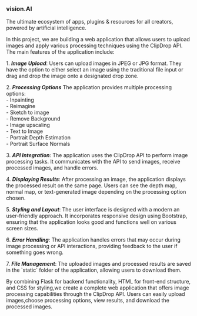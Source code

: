 <h3>vision.AI</h3><p>The ultimate ecosystem of apps, plugins & resources for all creators, powered by artificial intelligence.</p>

<p>In this project, we are building a web application that allows users to upload images and apply various processing techniques using the ClipDrop API. The main features of the application include:<br></p>

<p>1. <i><b>Image Upload</b></i>: Users can upload images in JPEG or JPG format. They have the option to either select an image using the traditional file input or drag and drop the image onto a designated drop zone.<br>

<p>2. <i><b>Processing Options</b></i> The application provides multiple processing options:<br>
                        - Inpainting<br>
                        - Reimagine<br>
                        - Sketch to image<br>
                        - Remove Background<br>
                        - Image upscaling<br>
                        - Text to Image<br>
                        - Portrait Depth Estimation<br>
                        - Portrait Surface Normals<br>

<p>3. <i><b>API Integration</b></i>: The application uses the ClipDrop API to perform image processing tasks. It communicates with the API to send images, receive processed images, and handle errors.<br>

<p>4. <i><b>Displaying Results</b></i>: After processing an image, the application displays the processed result on the same page. Users can see the depth map, normal map, or text-generated image depending on the processing option chosen.<br>

<p>5. <i><b>Styling and Layout</b></i>: The user interface is designed with a modern an user-friendly approach. It incorporates responsive design using Bootstrap, ensuring that the application looks good and functions well
on various screen sizes.<br>

<p>6. <i><b>Error Handling</b></i>: The application handles errors that may occur during image processing or API interactions, providing feedback to the user if something goes wrong.<br>

<p>7. <i><b>File Management</b></i>: The uploaded images and processed results are saved in the `static` folder of the application, allowing users to download them.<br>

<p>By combining Flask for backend functionality, HTML for front-end structure, and CSS for styling,we create a complete web application that offers image processing capabilities through the ClipDrop API. Users can
easily upload images,choose processing options, view results, and download the processed images.</p><br>
              
